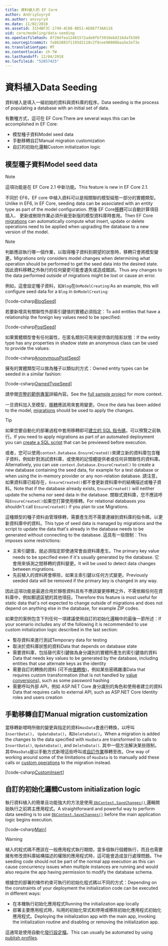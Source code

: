 ```yaml
---
title: 資料植入的 EF Core
author: AndriySvyryd
ms.author: ansvyryd
ms.date: 11/02/2018
ms.assetid: 3154BF3C-1749-4C60-8D51-AE86773AA116
uid: core/modeling/data-seeding
ms.openlocfilehash: 8f28dfea12461572ade8fbf3910ebd216dafb389
ms.sourcegitcommit: fa863883f1193d2118c2f9cee90808baa5e3e73e
ms.translationtype: MT
ms.contentlocale: zh-TW
ms.lasthandoff: 12/04/2018
ms.locfileid: "52857425"
---
```

# <a name="data-seeding"></a><span data-ttu-id="8c6bd-102">資料植入</span><span class="sxs-lookup"><span data-stu-id="8c6bd-102">Data Seeding</span></span>

<span data-ttu-id="8c6bd-103">資料植入是填入一組初始的資料與資料庫的程序。</span><span class="sxs-lookup"><span data-stu-id="8c6bd-103">Data seeding is the process of populating a database with an initial set of data.</span></span>

<span data-ttu-id="8c6bd-104">有數種方式，這可在 EF Core:</span><span class="sxs-lookup"><span data-stu-id="8c6bd-104">There are several ways this can be accomplished in EF Core:</span></span>
* <span data-ttu-id="8c6bd-105">模型種子資料</span><span class="sxs-lookup"><span data-stu-id="8c6bd-105">Model seed data</span></span>
* <span data-ttu-id="8c6bd-106">手動移轉自訂</span><span class="sxs-lookup"><span data-stu-id="8c6bd-106">Manual migration customization</span></span>
* <span data-ttu-id="8c6bd-107">自訂的初始化邏輯</span><span class="sxs-lookup"><span data-stu-id="8c6bd-107">Custom initialization logic</span></span>

## <a name="model-seed-data"></a><span data-ttu-id="8c6bd-108">模型種子資料</span><span class="sxs-lookup"><span data-stu-id="8c6bd-108">Model seed data</span></span>

> [!NOTE]
> <span data-ttu-id="8c6bd-109">這項功能是在 EF Core 2.1 中新功能。</span><span class="sxs-lookup"><span data-stu-id="8c6bd-109">This feature is new in EF Core 2.1.</span></span>

<span data-ttu-id="8c6bd-110">不同於 EF6，EF core 中植入資料可以是相關聯的模型組態一部分的實體類型。</span><span class="sxs-lookup"><span data-stu-id="8c6bd-110">Unlike in EF6, in EF Core, seeding data can be associated with an entity type as part of the model configuration.</span></span> <span data-ttu-id="8c6bd-111">然後 EF Core[移轉](xref:core/managing-schemas/migrations/index)可以自動計算項目插入、 更新或刪除作業必須升級至新版的模型資料庫時套用。</span><span class="sxs-lookup"><span data-stu-id="8c6bd-111">Then EF Core [migrations](xref:core/managing-schemas/migrations/index) can automatically compute what insert, update or delete operations need to be applied when upgrading the database to a new version of the model.</span></span>

> [!NOTE]
> <span data-ttu-id="8c6bd-112">判斷應該執行哪一個作業，以取得種子資料到期望的狀態時，移轉只會將模型變更。</span><span class="sxs-lookup"><span data-stu-id="8c6bd-112">Migrations only considers model changes when determining what operation should be performed to get the seed data into the desired state.</span></span> <span data-ttu-id="8c6bd-113">因此資料移轉之外執行的任何變更可能會遺失或造成錯誤。</span><span class="sxs-lookup"><span data-stu-id="8c6bd-113">Thus any changes to the data performed outside of migrations might be lost or cause an error.</span></span>

<span data-ttu-id="8c6bd-114">例如，這會設定種子資料，如`Blog`在`OnModelCreating`:</span><span class="sxs-lookup"><span data-stu-id="8c6bd-114">As an example, this will configure seed data for a `Blog` in `OnModelCreating`:</span></span>

[!code-csharp[BlogSeed](../../../samples/core/Modeling/DataSeeding/DataSeedingContext.cs?name=BlogSeed)]

<span data-ttu-id="8c6bd-115">若要新增具有關聯性外部索引鍵值的實體必須指定：</span><span class="sxs-lookup"><span data-stu-id="8c6bd-115">To add entities that have a relationship the foreign key values need to be specified:</span></span>

[!code-csharp[PostSeed](../../../samples/core/Modeling/DataSeeding/DataSeedingContext.cs?name=PostSeed)]

<span data-ttu-id="8c6bd-116">如果實體類型會有任何屬性，在匿名類別可用來提供值的陰影狀態：</span><span class="sxs-lookup"><span data-stu-id="8c6bd-116">If the entity type has any properties in shadow state an anonymous class can be used to provide the values:</span></span>

[!code-csharp[AnonymousPostSeed](../../../samples/core/Modeling/DataSeeding/DataSeedingContext.cs?name=AnonymousPostSeed)]

<span data-ttu-id="8c6bd-117">擁有的實體類型可以做為種子以類似的方式：</span><span class="sxs-lookup"><span data-stu-id="8c6bd-117">Owned entity types can be seeded in a similar fashion:</span></span>

[!code-csharp[OwnedTypeSeed](../../../samples/core/Modeling/DataSeeding/DataSeedingContext.cs?name=OwnedTypeSeed)]

<span data-ttu-id="8c6bd-118">請參閱[完整的範例專案](https://github.com/aspnet/EntityFramework.Docs/tree/master/samples/core/Modeling/DataSeeding)詳細內容。</span><span class="sxs-lookup"><span data-stu-id="8c6bd-118">See the [full sample project](https://github.com/aspnet/EntityFramework.Docs/tree/master/samples/core/Modeling/DataSeeding) for more context.</span></span>

<span data-ttu-id="8c6bd-119">一旦資料加入至模型，[移轉](xref:core/managing-schemas/migrations/index)應該用來套用變更。</span><span class="sxs-lookup"><span data-stu-id="8c6bd-119">Once the data has been added to the model, [migrations](xref:core/managing-schemas/migrations/index) should be used to apply the changes.</span></span>

> [!TIP]
> <span data-ttu-id="8c6bd-120">如果您要自動化的部署過程中套用移轉即可[建立的 SQL 指令碼](xref:core/managing-schemas/migrations/index#generate-sql-scripts)，可以預覽之前執行。</span><span class="sxs-lookup"><span data-stu-id="8c6bd-120">If you need to apply migrations as part of an automated deployment you can [create a SQL script](xref:core/managing-schemas/migrations/index#generate-sql-scripts) that can be previewed before execution.</span></span>

<span data-ttu-id="8c6bd-121">或者，您可以使用`context.Database.EnsureCreated()`來建立新的資料庫包含種子資料，例如針對測試資料庫，或使用的記憶體提供者或任何非關聯性的資料庫。</span><span class="sxs-lookup"><span data-stu-id="8c6bd-121">Alternatively, you can use `context.Database.EnsureCreated()` to create a new database containing the seed data, for example for a test database or when using the in-memory provider or any non-relation database.</span></span> <span data-ttu-id="8c6bd-122">請注意，如果資料庫已經存在，`EnsureCreated()`都不會更新資料庫中的結構描述或種子資料。</span><span class="sxs-lookup"><span data-stu-id="8c6bd-122">Note that if the database already exists, `EnsureCreated()` will neither update the schema nor seed data in the database.</span></span> <span data-ttu-id="8c6bd-123">關聯式資料庫，您不應該呼叫`EnsureCreated()`如果您打算使用移轉。</span><span class="sxs-lookup"><span data-stu-id="8c6bd-123">For relational databases you shouldn't call `EnsureCreated()` if you plan to use Migrations.</span></span>

<span data-ttu-id="8c6bd-124">這種類型的種子資料由管理移轉，需要產生而不需要連線到資料庫的指令碼，以更新資料庫中的資料。</span><span class="sxs-lookup"><span data-stu-id="8c6bd-124">This type of seed data is managed by migrations and the script to update the data that's already in the database needs to be generated without connecting to the database.</span></span> <span data-ttu-id="8c6bd-125">這具有一些限制︰</span><span class="sxs-lookup"><span data-stu-id="8c6bd-125">This imposes some restrictions:</span></span>
* <span data-ttu-id="8c6bd-126">主索引鍵值，就必須指定即使通常會由資料庫產生。</span><span class="sxs-lookup"><span data-stu-id="8c6bd-126">The primary key value needs to be specified even if it's usually generated by the database.</span></span> <span data-ttu-id="8c6bd-127">它會用來偵測之間移轉的資料變更。</span><span class="sxs-lookup"><span data-stu-id="8c6bd-127">It will be used to detect data changes between migrations.</span></span>
* <span data-ttu-id="8c6bd-128">先前植入的資料將會移除，如果主索引鍵以任何方式變更。</span><span class="sxs-lookup"><span data-stu-id="8c6bd-128">Previously seeded data will be removed if the primary key is changed in any way.</span></span>

<span data-ttu-id="8c6bd-129">因此這項功能是最適合用於靜態資料具有不應該變更移轉之外，不需依賴任何在資料庫中，例如郵遞區號的其他項目。</span><span class="sxs-lookup"><span data-stu-id="8c6bd-129">Therefore this feature is most useful for static data that's not expected to change outside of migrations and does not depend on anything else in the database, for example ZIP codes.</span></span>

<span data-ttu-id="8c6bd-130">如果您的案例包含下列任何一項建議使用自訂的初始化邏輯中的最後一節所述：</span><span class="sxs-lookup"><span data-stu-id="8c6bd-130">If your scenario includes any of the following it is recommended to use custom initialization logic described in the last section:</span></span>
* <span data-ttu-id="8c6bd-131">暫存資料來進行測試</span><span class="sxs-lookup"><span data-stu-id="8c6bd-131">Temporary data for testing</span></span>
* <span data-ttu-id="8c6bd-132">取決於資料庫狀態的資料</span><span class="sxs-lookup"><span data-stu-id="8c6bd-132">Data that depends on database state</span></span>
* <span data-ttu-id="8c6bd-133">需要資料庫，包括替代索引鍵做為身分識別的實體所產生的索引鍵值的資料</span><span class="sxs-lookup"><span data-stu-id="8c6bd-133">Data that needs key values to be generated by the database, including entities that use alternate keys as the identity</span></span>
* <span data-ttu-id="8c6bd-134">需要自訂的轉換的資料 (可不由[值轉換](xref:core/modeling/value-conversions))，例如某些密碼雜湊</span><span class="sxs-lookup"><span data-stu-id="8c6bd-134">Data that requires custom transformation (that is not handled by [value conversions](xref:core/modeling/value-conversions)), such as some password hashing</span></span>
* <span data-ttu-id="8c6bd-135">需要呼叫外部 API，例如 ASP.NET Core 身分識別的角色和使用者建立的資料</span><span class="sxs-lookup"><span data-stu-id="8c6bd-135">Data that requires calls to external API, such as ASP.NET Core Identity roles and users creation</span></span>

## <a name="manual-migration-customization"></a><span data-ttu-id="8c6bd-136">手動移轉自訂</span><span class="sxs-lookup"><span data-stu-id="8c6bd-136">Manual migration customization</span></span>

<span data-ttu-id="8c6bd-137">當移轉新增時所做的變更與指定的資料`HasData`會進行轉換，以呼叫`InsertData()`， `UpdateData()`，和`DeleteData()`。</span><span class="sxs-lookup"><span data-stu-id="8c6bd-137">When a migration is added the changes to the data specified with `HasData` are transformed to calls to `InsertData()`, `UpdateData()`, and `DeleteData()`.</span></span> <span data-ttu-id="8c6bd-138">其中一個方法解決某些限制，其中`HasData`是以手動方式新增這些呼叫或[自訂作業](xref:core/managing-schemas/migrations/operations)移轉至改。</span><span class="sxs-lookup"><span data-stu-id="8c6bd-138">One way of working around some of the limitations of `HasData` is to manually add these calls or [custom operations](xref:core/managing-schemas/migrations/operations) to the migration instead.</span></span>

[!code-csharp[CustomInsert](../../../samples/core/Modeling/DataSeeding/Migrations/20181102235626_Initial.cs?name=CustomInsert)]

## <a name="custom-initialization-logic"></a><span data-ttu-id="8c6bd-139">自訂的初始化邏輯</span><span class="sxs-lookup"><span data-stu-id="8c6bd-139">Custom initialization logic</span></span>

<span data-ttu-id="8c6bd-140">執行資料植入的簡單且功能強大的方法是使用[ `DbContext.SaveChanges()` ](xref:core/saving/index)邏輯開始執行之前將主應用程式。</span><span class="sxs-lookup"><span data-stu-id="8c6bd-140">A straightforward and powerful way to perform data seeding is to use [`DbContext.SaveChanges()`](xref:core/saving/index) before the main application logic begins execution.</span></span>

[!code-csharp[Main](../../../samples/core/Modeling/DataSeeding/Program.cs?name=CustomSeeding)]

> [!WARNING]
> <span data-ttu-id="8c6bd-141">植入的程式碼不應該在一般應用程式執行期間，當多個執行個體執行，而且也需要擁有修改資料庫結構描述的權限的應用程式時，這可能會造成並行處理問題。</span><span class="sxs-lookup"><span data-stu-id="8c6bd-141">The seeding code should not be part of the normal app execution as this can cause concurrency issues when multiple instances are running and would also require the app having permission to modify the database schema.</span></span>

<span data-ttu-id="8c6bd-142">根據您的部署的條件約束可執行的初始化程式碼以不同的方式：</span><span class="sxs-lookup"><span data-stu-id="8c6bd-142">Depending on the constraints of your deployment the initialization code can be executed in different ways:</span></span>
* <span data-ttu-id="8c6bd-143">在本機執行初始化應用程式</span><span class="sxs-lookup"><span data-stu-id="8c6bd-143">Running the initialization app locally</span></span>
* <span data-ttu-id="8c6bd-144">部署主要應用程式時，叫用的初始化常式和停用或移除初始化應用程式初始化應用程式。</span><span class="sxs-lookup"><span data-stu-id="8c6bd-144">Deploying the initialization app with the main app, invoking the initialization routine and disabling or removing the initialization app.</span></span>

<span data-ttu-id="8c6bd-145">這通常是使用自動化[發行設定檔](https://docs.microsoft.com/en-us/aspnet/core/host-and-deploy/visual-studio-publish-profiles)。</span><span class="sxs-lookup"><span data-stu-id="8c6bd-145">This can usually be automated by using [publish profiles](https://docs.microsoft.com/en-us/aspnet/core/host-and-deploy/visual-studio-publish-profiles).</span></span>
